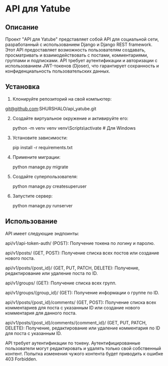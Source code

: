 # API для Yatube

## Описание
Проект "API для Yatube" представляет собой API для социальной сети, разработанный с использованием Django и Django REST framework. Этот API предоставляет возможность пользователям создавать, просматривать и взаимодействовать с постами, комментариями, группами и подписками. API требует аутентификации и авторизации с использованием JWT-токенов (Djoser), что гарантирует сохранность и конфиденциальность пользовательских данных.

## Установка
1. Клонируйте репозиторий на свой компьютер:

git@github.com:SHURSHALO/api_yatube.git

2. Создайте виртуальное окружение и активируйте его:

   python -m venv venv 
   venv\Scripts\activate # Для Windows

3. Установите зависимости:

   pip install -r requirements.txt

4. Примените миграции:

   python manage.py migrate

5. Создайте суперпользователя:

   python manage.py createsuperuser

6. Запустите сервер:

   python manage.py runserver

## Использование

API имеет следующие эндпоинты:

api/v1/api-token-auth/ (POST): Получение токена по логину и паролю.

api/v1/posts/ (GET, POST): Получение списка всех постов или создание нового поста.

api/v1/posts/{post_id}/ (GET, PUT, PATCH, DELETE): Получение, редактирование или удаление поста по ID.

api/v1/groups/ (GET): Получение списка всех групп.

api/v1/groups/{group_id}/ (GET): Получение информации о группе по ID.

api/v1/posts/{post_id}/comments/ (GET, POST): Получение списка всех комментариев для поста с указанным ID или создание нового комментария для данного поста.

api/v1/posts/{post_id}/comments/{comment_id}/ (GET, PUT, PATCH, DELETE): Получение, редактирование или удаление комментария по ID для поста с указанным ID.

API требует аутентификации по токену. Аутентифицированные пользователи могут редактировать и удалять только свой собственный контент. Попытка изменения чужого контента будет приводить к ошибке 403 Forbidden.

